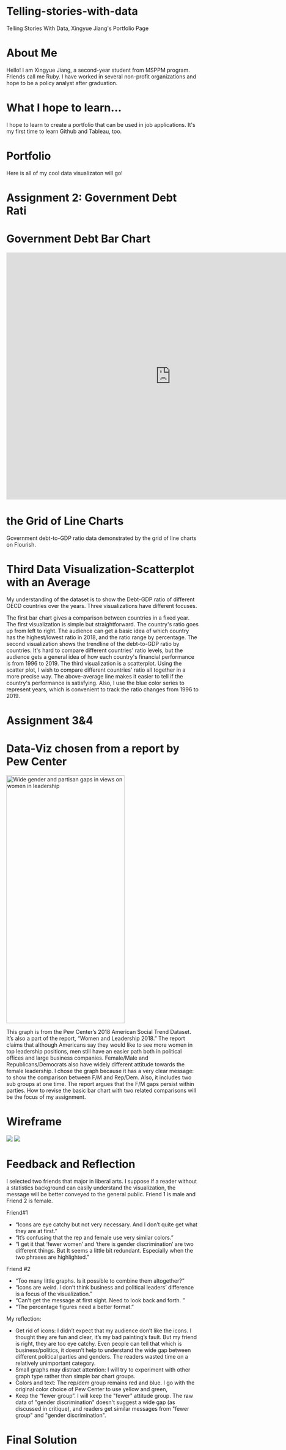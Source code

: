 # Telling-stories-with-data
Telling Stories With Data, Xingyue Jiang's Portfolio Page 

# About Me
Hello! I am Xingyue Jiang, a second-year student from MSPPM program. Friends call me Ruby. I have worked in several non-profit organizations and hope to be a policy analyst after graduation.

# What I hope to learn...
I hope to learn to create a portfolio that can be used in job applications. It's my first time to learn Github and Tableau, too.

# Portfolio
Here is all of my cool data visualizaton will go!

# Assignment 2: Government Debt Rati
# Government Debt Bar Chart
<iframe src="https://data.oecd.org/chart/69GB" width="860" height="645" style="border: 0" mozallowfullscreen="true" webkitallowfullscreen="true" allowfullscreen="true"><a href="https://data.oecd.org/chart/69GB" target="_blank">OECD Chart: General government debt, Total, % of GDP, Annual, 2018</a></iframe>

# the Grid of Line Charts 
Government debt-to-GDP ratio data demonstrated by the grid of line charts on Flourish.
<div class="flourish-embed flourish-chart" data-src="visualisation/4283323"><script src="https://public.flourish.studio/resources/embed.js"></script></div>

# Third Data Visualization-Scatterplot with an Average
<div class="flourish-embed flourish-scatter" data-src="visualisation/4285369"><script src="https://public.flourish.studio/resources/embed.js"></script></div>

My understanding of the dataset is to show the Debt-GDP ratio of different OECD countries over the years. Three visualizations have different focuses.

The first bar chart gives a comparison between countries in a fixed year. The first visualization is simple but straightforward. The country's ratio goes up from left to right. The audience can get a basic idea of which country has the highest/lowest ratio in 2018, and the ratio range by percentage. The second visualization shows the trendline of the debt-to-GDP ratio by countries. It's hard to compare different countries' ratio levels, but the audience gets a general idea of how each country's financial performance is from 1996 to 2019. The third visualization is a scatterplot. Using the scatter plot, I wish to compare different countries' ratio all together in a more precise way. The above-average line makes it easier to tell if the country's performance is satisfying. Also, I use the blue color series to represent years, which is convenient to track the ratio changes from 1996 to 2019.

# Assignment 3&4
# Data-Viz chosen from a report by Pew Center
<a href="https://www.pewsocialtrends.org/2018/09/20/women-and-leadership-2018/pst-09-20-18_gender-leadership-00-00/"><img width="309" height="647" src="https://www.pewsocialtrends.org/wp-content/uploads/sites/3/2018/09/PST.09.20.18_gender.leadership-00-00-.png?w=309" class="attachment-large size-large" alt="Wide gender and partisan gaps in views on women in leadership" loading="lazy" srcset="https://www.pewsocialtrends.org/wp-content/uploads/sites/3/2018/09/PST.09.20.18_gender.leadership-00-00-.png 309w, https://www.pewsocialtrends.org/wp-content/uploads/sites/3/2018/09/PST.09.20.18_gender.leadership-00-00-.png?resize=143,300 143w, https://www.pewsocialtrends.org/wp-content/uploads/sites/3/2018/09/PST.09.20.18_gender.leadership-00-00-.png?resize=153,320 153w, https://www.pewsocialtrends.org/wp-content/uploads/sites/3/2018/09/PST.09.20.18_gender.leadership-00-00-.png?resize=193,405 193w, https://www.pewsocialtrends.org/wp-content/uploads/sites/3/2018/09/PST.09.20.18_gender.leadership-00-00-.png?resize=200,419 200w, https://www.pewsocialtrends.org/wp-content/uploads/sites/3/2018/09/PST.09.20.18_gender.leadership-00-00-.png?resize=260,544 260w" sizes="(max-width: 309px) 100vw, 309px" /></a>

This graph is from the Pew Center’s 2018 American Social Trend Dataset. It’s also a part of the report, “Women and Leadership 2018.” The report claims that although Americans say they would like to see more women in top leadership positions, men still have an easier path both in political offices and large business companies. Female/Male and Republicans/Democrats also have widely different attitude towards the female leadership. I chose the graph because it has a very clear message: to show the comparison between F/M and Rep/Dem. Also, it includes two sub groups at one time. The report argues that the F/M gaps persist within parties. How to revise the basic bar chart with two related comparisons will be the focus of my assignment.

# Wireframe
![](fewer.jpeg) 
![](discrimination.jpeg)

# Feedback and Reflection
I selected two friends that major in liberal arts. I suppose if a reader without a statistics background can easily understand the visualization, the message will be better conveyed to the general public. Friend 1 is male and Friend 2 is female. 

Friend#1
  - “Icons are eye catchy but not very necessary. And I don’t quite get what they are at first.”
  - “It’s confusing that the rep and female use very similar colors.”
  - “I get it that ‘fewer women’ and ‘there is gender discrimination’ are two different things. But It seems a little bit redundant. Especially when the two phrases are highlighted.”

Friend #2
  - “Too many little graphs. Is it possible to combine them altogether?”
  - “Icons are weird. I don’t think business and political leaders’ difference is a focus of the visualization.”
  - “Can’t get the message at first sight. Need to look back and forth. ”
  - “The percentage figures need a better format.”

My reflection:
  - Get rid of icons: I didn’t expect that my audience don’t like the icons. I thought they are fun and clear, it’s my bad painting’s fault. But my friend is right, they are too eye catchy. Even people can tell that which is business/politics, it doesn’t help to understand the wide gap between different political parties and genders. The readers wasted time on a relatively unimportant category.
  - Small graphs may distract attention: I will try to experiment with other graph type rather than simple bar chart groups.
  - Colors and text: The rep/dem group remains red and blue. I go with the original color choice of Pew Center to use yellow and green, 
  - Keep the “fewer group”. I will keep the "fewer" attitude group. The raw data of "gender discrimination" doesn't suggest a wide gap (as discussed in critique), and readers get similar messages from "fewer group" and "gender discrimination". 

# Final Solution
<div class="flourish-embed flourish-election" data-src="visualisation/4385218"><script src="https://public.flourish.studio/resources/embed.js"></script></div> 











